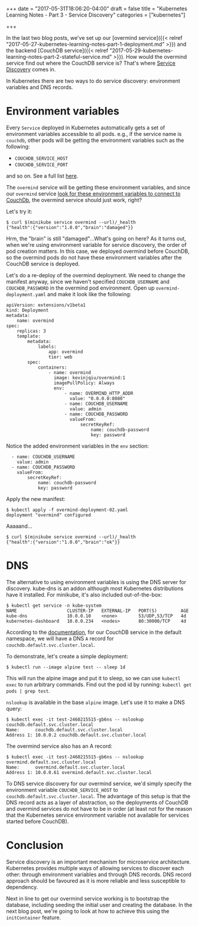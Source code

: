 +++
date = "2017-05-31T18:06:20-04:00"
draft = false
title = "Kubernetes Learning Notes - Part 3 - Service Discovery"
categories = ["kubernetes"]

+++

In the last two blog posts, we've set up our [overmind service]({{< relref "2017-05-27-kubernetes-learning-notes-part-1-deployment.md" >}}) and the backend [CouchDB service]({{< relref "2017-05-29-kubernetes-learning-notes-part-2-stateful-service.md" >}}). How would the overmind service find out where the CouchDB service is? That's where [Service Discovery](https://kubernetes.io/docs/concepts/services-networking/service/#discovering-services) comes in.

In Kubernetes there are two ways to do service discovery: environment variables and DNS records.

Environment variables
=====================

Every `Service` deployed in Kubernetes automatically gets a set of environment variables accessible to all pods. e.g., if the service name is `couchdb`, other pods will be getting the environment variables such as the following:

* `COUCHDB_SERVICE_HOST`
* `COUCHDB_SERVICE_PORT`

and so on. See a full list [here](https://kubernetes.io/docs/concepts/services-networking/service/#discovering-services).

The `overmind` service will be getting these environment variables, and since our `overmind` service [look for these environment variables to connect to CouchDb](https://github.com/kevinjqiu/overmind/blob/master/service.go#L180-L181), the overmind service should just work, right?

Let's try it:

    $ curl $(minikube service overmind --url)/_health
    {"health":{"version":"1.0.0","brain":"damaged"}}

Hrm, the "brain" is still "damaged"...What's going on here? As it turns out, when we're using environment variable for service discovery, the order of pod creation matters. In this case, we deployed overmind before CouchDB, so the overmind pods do not have these environment variables after the CouchDB service is deployed.

Let's do a re-deploy of the overmind deployment. We need to change the manifest anyway, since we haven't specified `COUCHDB_USERNAME` and `COUCHDB_PASSWORD` in the overmind pod environment. Open up `overmind-deployment.yaml` and make it look like the following:

	apiVersion: extensions/v1beta1
	kind: Deployment
	metadata:
		name: overmind
	spec:
		replicas: 3
		template:
			metadata:
				labels:
					app: overmind
					tier: web
			spec:
				containers:
					- name: overmind
					  image: kevinjqiu/overmind:1
					  imagePullPolicy: Always
					  env:
						  - name: OVERMIND_HTTP_ADDR
							value: "0.0.0.0:8080"
						  - name: COUCHDB_USERNAME
							value: admin
						  - name: COUCHDB_PASSWORD
							valueFrom:
								secretKeyRef:
									name: couchdb-password
									key: password


Notice the added environment variables in the `env` section:

      - name: COUCHDB_USERNAME
        value: admin
      - name: COUCHDB_PASSWORD
        valueFrom:
            secretKeyRef:
                name: couchdb-password
                key: password

Apply the new manifest:

    $ kubectl apply -f overmind-deployment-02.yaml
    deployment "overmind" configured

Aaaaand...

    $ curl $(minikube service overmind --url)/_health
    {"health":{"version":"1.0.0","brain":"ok"}}

DNS
===

The alternative to using environment variables is using the DNS server for discovery. kube-dns is an addon although most Kubernetes distributions have it installed. For minikube, it's also included out-of-the-box:

    $ kubectl get service -n kube-system
    NAME                   CLUSTER-IP   EXTERNAL-IP   PORT(S)         AGE
    kube-dns               10.0.0.10    <none>        53/UDP,53/TCP   4d
    kubernetes-dashboard   10.0.0.234   <nodes>       80:30000/TCP    4d

According to the [documentation](https://kubernetes.io/docs/concepts/services-networking/dns-pod-service/), for our CouchDB service in the default namespace, we will have a DNS `A` record for `couchdb.default.svc.cluster.local`.

To demonstrate, let's create a simple deployment:

    $ kubectl run --image alpine test -- sleep 1d

This will run the alpine image and put it to sleep, so we can use `kubectl exec` to run arbitrary commands. Find out the pod id by running: `kubectl get pods | grep test`.

`nslookup` is available in the base `alpine` image. Let's use it to make a DNS query:

    $ kubectl exec -it test-2460215515-gb6ns -- nslookup couchdb.default.svc.cluster.local
    Name:      couchdb.default.svc.cluster.local
    Address 1: 10.0.0.2 couchdb.default.svc.cluster.local

The overmind service also has an A record:

    $ kubectl exec -it test-2460215515-gb6ns -- nslookup overmind.default.svc.cluster.local
    Name:      overmind.default.svc.cluster.local
    Address 1: 10.0.0.61 overmind.default.svc.cluster.local

To DNS service discovery for our overmind service, we'd simply specify the environment variable `COUCHDB_SERVICE_HOST` to `couchdb.default.svc.cluster.local`. The advantage of this setup is that the DNS record acts as a layer of abstraction, so the deployments of CouchDB and overmind services do not have to be in order (at least not for the reason that the Kubernetes service environment variable not available for services started before CouchDB).

Conclusion
==========

Service discovery is an important mechanism for microservice architecture. Kubernetes provides multiple ways of allowing services to discover each other: through environment variables and through DNS records. DNS record approach should be favoured as it is more reliable and less susceptible to dependency.

Next in line to get our overmind service working is to bootstrap the database, including seeding the initial user and creating the database. In the next blog post, we're going to look at how to achieve this using the `initContainer` feature.
